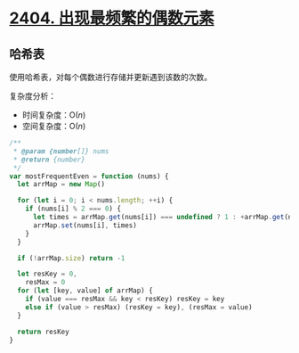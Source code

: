 # <a href="https://leetcode.cn/problems/most-frequent-even-element/">2404. 出现最频繁的偶数元素</a>

## 哈希表

使用哈希表，对每个偶数进行存储并更新遇到该数的次数。

复杂度分析：

- 时间复杂度：O($n$)
- 空间复杂度：O($n$)

```javascript
/**
 * @param {number[]} nums
 * @return {number}
 */
var mostFrequentEven = function (nums) {
  let arrMap = new Map()

  for (let i = 0; i < nums.length; ++i) {
    if (nums[i] % 2 === 0) {
      let times = arrMap.get(nums[i]) === undefined ? 1 : +arrMap.get(nums[i]) + 1
      arrMap.set(nums[i], times)
    }
  }

  if (!arrMap.size) return -1

  let resKey = 0,
    resMax = 0
  for (let [key, value] of arrMap) {
    if (value === resMax && key < resKey) resKey = key
    else if (value > resMax) (resKey = key), (resMax = value)
  }

  return resKey
}
```
